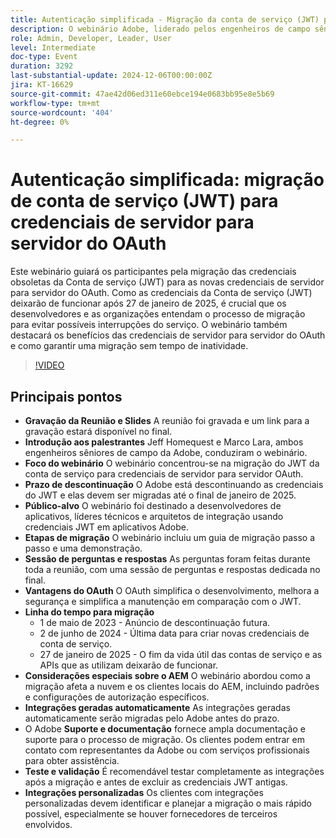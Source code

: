 ```yaml
---
title: Autenticação simplificada - Migração da conta de serviço (JWT) para credenciais de servidor para servidor do OAuth
description: O webinário Adobe, liderado pelos engenheiros de campo sênior Jeff Homequest e Marco Lara, focou na migração do JWT da conta de serviço para credenciais de servidor para servidor OAuth, destacando o prazo de desativação de janeiro de 2025, as etapas de migração, os benefícios do OAuth e as considerações especiais para o AEM, com amplo suporte e documentação fornecidos para o processo.
role: Admin, Developer, Leader, User
level: Intermediate
doc-type: Event
duration: 3292
last-substantial-update: 2024-12-06T00:00:00Z
jira: KT-16629
source-git-commit: 47ae42d06ed311e60ebce194e0683bb95e8e5b69
workflow-type: tm+mt
source-wordcount: '404'
ht-degree: 0%

---
```



# Autenticação simplificada: migração de conta de serviço (JWT) para credenciais de servidor para servidor do OAuth

Este webinário guiará os participantes pela migração das credenciais obsoletas da Conta de serviço (JWT) para as novas credenciais de servidor para servidor do OAuth. Como as credenciais da Conta de serviço (JWT) deixarão de funcionar após 27 de janeiro de 2025, é crucial que os desenvolvedores e as organizações entendam o processo de migração para evitar possíveis interrupções do serviço. O webinário também destacará os benefícios das credenciais de servidor para servidor do OAuth e como garantir uma migração sem tempo de inatividade.

>[!VIDEO](https://video.tv.adobe.com/v/3440936/?learn=on&enablevpops)

## Principais pontos

* **Gravação da Reunião e Slides** A reunião foi gravada e um link para a gravação estará disponível no final.
* **Introdução aos palestrantes** Jeff Homequest e Marco Lara, ambos engenheiros sêniores de campo da Adobe, conduziram o webinário.
* **Foco do webinário** O webinário concentrou-se na migração do JWT da conta de serviço para credenciais de servidor para servidor OAuth.
* **Prazo de descontinuação** O Adobe está descontinuando as credenciais do JWT e elas devem ser migradas até o final de janeiro de 2025.
* **Público-alvo** O webinário foi destinado a desenvolvedores de aplicativos, líderes técnicos e arquitetos de integração usando credenciais JWT em aplicativos Adobe.
* **Etapas de migração** O webinário incluiu um guia de migração passo a passo e uma demonstração.
* **Sessão de perguntas e respostas** As perguntas foram feitas durante toda a reunião, com uma sessão de perguntas e respostas dedicada no final.
* **Vantagens do OAuth** O OAuth simplifica o desenvolvimento, melhora a segurança e simplifica a manutenção em comparação com o JWT.
* **Linha do tempo para migração**
   * 1 de maio de 2023 - Anúncio de descontinuação futura.
   * 2 de junho de 2024 - Última data para criar novas credenciais de conta de serviço.
   * 27 de janeiro de 2025 - O fim da vida útil das contas de serviço e as APIs que as utilizam deixarão de funcionar.
* **&#x200B;Considerações especiais sobre o AEM** O webinário abordou como a migração afeta a nuvem e os clientes locais do AEM, incluindo padrões e configurações de autorização específicos.
* **Integrações geradas automaticamente** As integrações geradas automaticamente serão migradas pelo Adobe antes do prazo.
* O Adobe **Suporte e documentação** fornece ampla documentação e suporte para o processo de migração. Os clientes podem entrar em contato com representantes da Adobe ou com serviços profissionais para obter assistência.
* **Teste e validação** É recomendável testar completamente as integrações após a migração e antes de excluir as credenciais JWT antigas.
* **Integrações personalizadas** Os clientes com integrações personalizadas devem identificar e planejar a migração o mais rápido possível, especialmente se houver fornecedores de terceiros envolvidos.